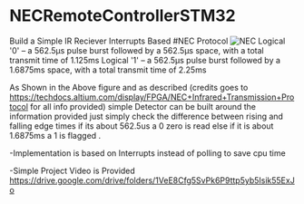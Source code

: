 # NECRemoteControllerSTM32
Build a Simple IR Reciever Interrupts Based
#NEC Protocol
![NEC](https://github.com/SeifEldidi/NECRemoteControllerSTM32/assets/106155115/24003296-3217-4b20-b4e5-1a3c8e864eab)
Logical '0' – a 562.5µs pulse burst followed by a 562.5µs space, with a total transmit time of 1.125ms
Logical '1' – a 562.5µs pulse burst followed by a 1.6875ms space, with a total transmit time of 2.25ms

As Shown in the Above figure and as described (credits goes to https://techdocs.altium.com/display/FPGA/NEC+Infrared+Transmission+Protocol for all info provided)
simple Detector can be built around the information provided just simply check the difference between rising and falling edge times if its about 562.5us a 0 zero is read 
else if it is about 1.6875ms a 1 is flagged .

-Implementation is based on Interrupts instead of polling to save cpu time

-Simple Project Video is Provided
https://drive.google.com/drive/folders/1VeE8Cfg5SvPk6P9ttp5yb5Isik55ExJo
